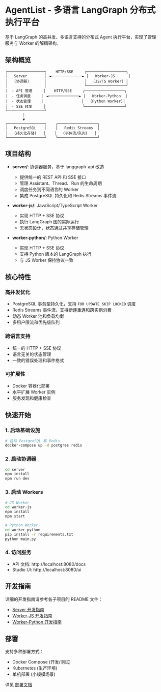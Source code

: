 # AgentList - 多语言 LangGraph 分布式执行平台

基于 LangGraph 的高并发、多语言支持的分布式 Agent 执行平台，实现了管理服务与 Worker 的解耦架构。

## 架构概览

```
┌─────────────────┐    HTTP/SSE     ┌──────────────────┐
│   Server        │ ◄──────────────► │   Worker-JS      │
│   (协调器)       │                 │   (JS/TS Worker) │
│                 │                 └──────────────────┘
│  - API 管理     │    HTTP/SSE     ┌──────────────────┐
│  - 任务调度     │ ◄──────────────► │   Worker-Python  │
│  - 状态管理     │                 │   (Python Worker)│
│  - SSE 转发     │                 └──────────────────┘
└─────────────────┘
        │
        ▼
┌─────────────────┐    ┌──────────────────┐
│   PostgreSQL    │    │   Redis Streams  │
│   (持久化存储)   │    │   (事件流/队列)   │
└─────────────────┘    └──────────────────┘
```

## 项目结构

- **server/**: 协调器服务，基于 langgraph-api 改造
  - 提供统一的 REST API 和 SSE 接口
  - 管理 Assistant、Thread、Run 的生命周期
  - 调度任务到不同语言的 Worker
  - 集成 PostgreSQL 持久化和 Redis Streams 事件流

- **worker-js/**: JavaScript/TypeScript Worker
  - 实现 HTTP + SSE 协议
  - 执行 LangGraph 图的实际运行
  - 无状态设计，状态通过共享存储管理

- **worker-python/**: Python Worker
  - 实现 HTTP + SSE 协议
  - 支持 Python 版本的 LangGraph 执行
  - 与 JS Worker 保持协议一致

## 核心特性

### 高并发优化
- PostgreSQL 事务型持久化，支持 `FOR UPDATE SKIP LOCKED` 调度
- Redis Streams 事件流，支持断连重连和跨实例消费
- 动态 Worker 池和负载均衡
- 多租户限流和优先级队列

### 跨语言支持
- 统一的 HTTP + SSE 协议
- 语言无关的状态管理
- 一致的错误处理和事件格式

### 可扩展性
- Docker 容器化部署
- 水平扩展 Worker 实例
- 服务发现和健康检查

## 快速开始

### 1. 启动基础设施
```bash
# 启动 PostgreSQL 和 Redis
docker-compose up -d postgres redis
```

### 2. 启动协调器
```bash
cd server
npm install
npm run dev
```

### 3. 启动 Workers
```bash
# JS Worker
cd worker-js
npm install
npm start

# Python Worker
cd worker-python
pip install -r requirements.txt
python main.py
```

### 4. 访问服务
- API 文档: http://localhost:8080/docs
- Studio UI: http://localhost:8080/ui

## 开发指南

详细的开发指南请参考各子项目的 README 文件：
- [Server 开发指南](./server/README.md)
- [Worker-JS 开发指南](./worker-js/README.md)
- [Worker-Python 开发指南](./worker-python/README.md)

## 部署

支持多种部署方式：
- Docker Compose (开发/测试)
- Kubernetes (生产环境)
- 单机部署 (小规模场景)

详见 [部署文档](./docs/deployment.md)
